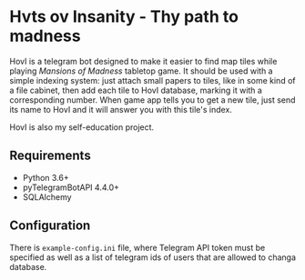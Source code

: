 # Hvts ov Insanity - Thy path to madness #
HovI is a telegram bot designed to make it easier to find map tiles while
playing *Mansions of Madness* tabletop game. It should be used with a simple
indexing system: just attach small papers to tiles, like in some kind of a file
cabinet, then add each tile to HovI database, marking it with a corresponding 
number. When game app tells you to get a new tile, just send its name to HovI
and it will answer you with this tile's index.

HovI is also my self-education project.

## Requirements ##
- Python 3.6+
- pyTelegramBotAPI 4.4.0+
- SQLAlchemy

## Configuration ##
There is `example-config.ini` file, where Telegram API token must be specified
as well as a list of telegram ids of users that are allowed to changa database.
